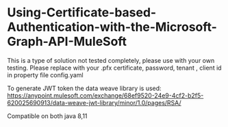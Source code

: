 # Using-Certificate-based-Authentication-with-the-Microsoft-Graph-API-MuleSoft

This is a type of solution not tested completely, please use with your own testing.
Please replace with your .pfx certificate, password, tenant , client id in property file config.yaml

To generate JWT token the data weave library is used: https://anypoint.mulesoft.com/exchange/68ef9520-24e9-4cf2-b2f5-620025690913/data-weave-jwt-library/minor/1.0/pages/RSA/

Compatible on both java 8,11